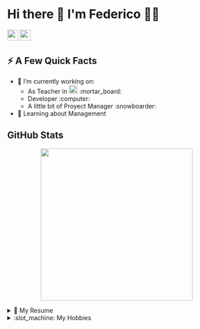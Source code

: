 <h1>
    Hi there 👋 I'm Federico 👨‍💻
</h1>
<p>
    <a href="https://www.linkedin.com/in/federico-madoery"><img
            src="https://img.shields.io/badge/linkedin-%230077B5.svg?&style=for-the-badge&logo=linkedin&logoColor=white"
            height=25></a> <a href="https://es.stackoverflow.com/users/69913/federico-madoery?tab=profile"><img
        src="https://img.shields.io/badge/stack%20overflow-FE7A16?logo=stack-overflow&logoColor=white&style=for-the-badge"
        height=25></a>
</p>

<h2>
    ⚡️ A Few Quick Facts
</h2>

<ul>
    <li>🔭 I’m currently working on:
        <ul>
            <li>
                As Teacher in <a href="https://www.frsf.utn.edu.ar/"><img
                    src="https://www.frsf.utn.edu.ar/templates/utn17/img/utnsantafe-color.png" height=20 alt="UTN"></a>
                :mortar_board:
            </li>
            <li>
                Developer :computer:
            </li>
            <li>
                A little bit of Proyect Manager :snowboarder:
            </li>
        </ul>
    </li>
    <li>🌱 Learning about Management</li>
</ul>

<h2>GitHub Stats</h2>

<p align='center'>
    <a href="#"><img
            src="https://github-readme-stats.vercel.app/api?username=FedeMadoery&show_icons=true&count_private=true&theme=dark"
            width="350"></a>
</p>

<details>
    <summary>📃 My Resume</summary>

</details>
<details>
    <summary>:slot_machine: My Hobbies</summary>

</details>
